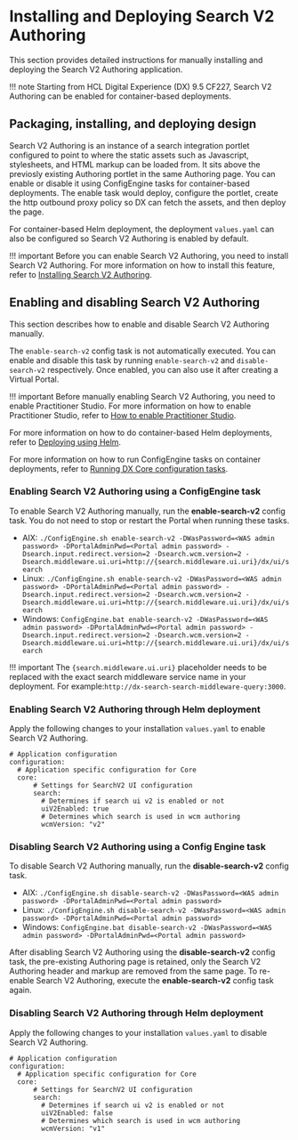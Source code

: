 # Installing and Deploying Search V2 Authoring

This section provides detailed instructions for manually installing and deploying the Search V2 Authoring application.

!!! note 
    Starting from HCL Digital Experience (DX) 9.5 CF227, Search V2 Authoring can be enabled for container-based deployments.

## Packaging, installing, and deploying design

Search V2 Authoring is an instance of a search integration portlet configured to point to where the static assets such as Javascript, stylesheets, and HTML markup can be loaded from. It sits above the previosly existing Authoring portlet in the same Authoring page. You can enable or disable it using ConfigEngine tasks for container-based deployments. The enable task would deploy, configure the portlet, create the http outbound proxy policy so DX can fetch the assets, and then deploy the page.

For container-based Helm deployment, the deployment `values.yaml` can also be configured so Search V2 Authoring is enabled by default.

!!! important
    Before you can enable Search V2 Authoring, you need to install Search V2 Authoring. For more information on how to install this feature, refer to [Installing Search V2 Authoring](../../deployment/install/container/helm_deployment/preparation/optional_tasks/optional_install_new_search.md).

## Enabling and disabling Search V2 Authoring

This section describes how to enable and disable Search V2 Authoring manually.

The `enable-search-v2` config task is not automatically executed. You can enable and disable this task by running `enable-search-v2` and `disable-search-v2` respectively. Once enabled, you can also use it after creating a Virtual Portal.

!!! important
    Before manually enabling Search V2 Authoring, you need to enable Practitioner Studio. For more information on how to enable Practitioner Studio, refer to [How to enable Practitioner Studio](../../build_sites/practitioner_studio/working_with_ps/enable_prac_studio.md).

For more information on how to do container-based Helm deployments, refer to [Deploying using Helm](../../deployment/install/container/helm_deployment/overview.md).

For more information on how to run ConfigEngine tasks on container deployments, refer to [Running DX Core configuration tasks](../../deployment/manage/container_configuration/run_core_config_engine.md).

### Enabling Search V2 Authoring using a ConfigEngine task

To enable Search V2 Authoring manually, run the **enable-search-v2** config task. You do not need to stop or restart the Portal when running these tasks.

-   AIX: `./ConfigEngine.sh enable-search-v2 -DWasPassword=<WAS admin password> -DPortalAdminPwd=<Portal admin password> -Dsearch.input.redirect.version=2 -Dsearch.wcm.version=2 -Dsearch.middleware.ui.uri=http://{search.middleware.ui.uri}/dx/ui/search`
-   Linux: `./ConfigEngine.sh enable-search-v2 -DWasPassword=<WAS admin password> -DPortalAdminPwd=<Portal admin password> -Dsearch.input.redirect.version=2 -Dsearch.wcm.version=2 -Dsearch.middleware.ui.uri=http://{search.middleware.ui.uri}/dx/ui/search`
-   Windows: `ConfigEngine.bat enable-search-v2 -DWasPassword=<WAS admin password> -DPortalAdminPwd=<Portal admin password> -Dsearch.input.redirect.version=2 -Dsearch.wcm.version=2 -Dsearch.middleware.ui.uri=http://{search.middleware.ui.uri}/dx/ui/search`
    
!!! important
    The `{search.middleware.ui.uri}` placeholder needs to be replaced with the exact search middleware service name in your deployment. For example:`http://dx-search-search-middleware-query:3000`.
        

### Enabling Search V2 Authoring through Helm deployment


Apply the following changes to your installation `values.yaml` to enable Search V2 Authoring.

```
# Application configuration
configuration:
  # Application specific configuration for Core
  core:
      # Settings for SearchV2 UI configuration
      search:
        # Determines if search ui v2 is enabled or not
        uiV2Enabled: true
        # Determines which search is used in wcm authoring
        wcmVersion: "v2"
```

### Disabling Search V2 Authoring using a Config Engine task

To disable Search V2 Authoring manually, run the **disable-search-v2** config task.

-   AIX: `./ConfigEngine.sh disable-search-v2 -DWasPassword=<WAS admin password> -DPortalAdminPwd=<Portal admin password>`
-   Linux: `./ConfigEngine.sh disable-search-v2 -DWasPassword=<WAS admin password> -DPortalAdminPwd=<Portal admin password>`
-   Windows: `ConfigEngine.bat disable-search-v2 -DWasPassword=<WAS admin password> -DPortalAdminPwd=<Portal admin password>`


After disabling Search V2 Authoring using the **disable-search-v2** config task, the pre-existing Authoring page is retained, only the Search V2 Authoring header and markup are removed from the same page. To re-enable Search V2 Authoring, execute the **enable-search-v2** config task again.

### Disabling Search V2 Authoring through Helm deployment


Apply the following changes to your installation `values.yaml` to disable Search V2 Authoring.

```
# Application configuration
configuration:
  # Application specific configuration for Core
  core:
      # Settings for SearchV2 UI configuration
      search:
        # Determines if search ui v2 is enabled or not
        uiV2Enabled: false
        # Determines which search is used in wcm authoring
        wcmVersion: "v1"
```
